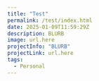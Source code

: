 ```yaml
---
title: "Test"
permalink: /test/index.html
date: 2025-01-09T11:59:29Z
description: BLURB
image: url.here
projectInfo: "BLURB"
projectLink: url.here
tags: 
  - Personal
---
```


